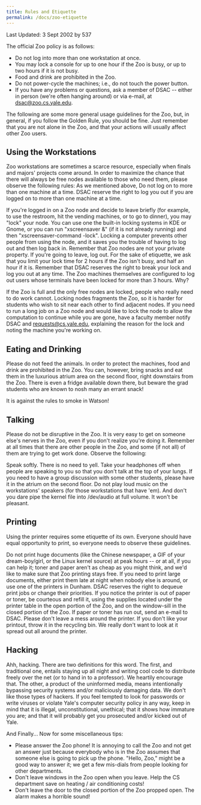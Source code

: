 ```yaml
---
title: Rules and Etiquette
permalink: /docs/zoo-etiquette
---
```

Last Updated: 3 Sept 2002 by 537

The official Zoo policy is as follows:

- Do not log into more than one workstation at once.
- You may lock a console for up to one hour if the Zoo is busy, or up to two hours if it is not busy.
- Food and drink are prohibited in the Zoo.
- Do not power-cycle the machines; i.e., do not touch the power button.
- If you have any problems or questions, ask a member of DSAC -- either in person (we're often hanging around) or via e-mail, at dsac@zoo.cs.yale.edu.

The following are some more general usage guidelines for the Zoo, but, in general, if you follow the Golden Rule, you should be fine. Just remember that you are not alone in the Zoo, and that your actions will usually affect other Zoo users.

## Using the Workstations
Zoo workstations are sometimes a scarce resource, especially when finals and majors' projects come around. In order to maximize the chance that there will always be free nodes available to those who need them, please observe the following rules: As we mentioned above, Do not log on to more than one machine at a time. DSAC reserve the right to log you out if you are logged on to more than one machine at a time.

If you're logged in on a Zoo node and decide to leave briefly (for example, to use the restroom, hit the vending machines, or to go to dinner), you may "lock" your node. You can use one the built-in locking systems in KDE or Gnome, or you can run "xscreensaver &" (if it is not already running) and then "xscreensaver-command -lock". Locking a computer prevents other people from using the node, and it saves you the trouble of having to log out and then log back in. Remember that Zoo nodes are not your private property. If you're going to leave, log out. For the sake of etiquette, we ask that you limit your lock time for 2 hours if the Zoo isn't busy, and half an hour if it is. Remember that DSAC reserves the right to break your lock and log you out at any time. The Zoo machines themselves are configured to log out users whose terminals have been locked for more than 3 hours. Why?

If the Zoo is full and the only free nodes are locked, people who really need to do work cannot.
Locking nodes fragments the Zoo, so it is harder for students who wish to sit near each other to find adjacent nodes.
If you need to run a long job on a Zoo node and would like to lock the node to allow the computation to continue while you are gone, have a faculty member notify DSAC and requests@cs.yale.edu, explaining the reason for the lock and noting the machine you're working on.

## Eating and Drinking
Please do not feed the animals. In order to protect the machines, food and drink are prohibited in the Zoo. You can, however, bring snacks and eat them in the luxurious atrium area on the second floor, right downstairs from the Zoo. There is even a fridge available down there, but beware the grad students who are known to nosh many an errant snack!

It is against the rules to smoke in Watson!

## Talking
Please do not be disruptive in the Zoo. It is very easy to get on someone else's nerves in the Zoo, even if you don't realize you're doing it. Remember at all times that there are other people in the Zoo, and some (if not all) of them are trying to get work done. Observe the following:

Speak softly. There is no need to yell. Take your headphones off when people are speaking to you so that you don't talk at the top of your lungs.
If you need to have a group discussion with some other students, please have it in the atrium on the second floor.
Do not play loud music on the workstations' speakers (for those workstations that have 'em). And don't you dare pipe the kernel file into /dev/audio at full volume. It won't be pleasant.

## Printing
Using the printer requires some etiquette of its own. Everyone should have equal opportunity to print, so everyone needs to observe these guidelines.

Do not print huge documents (like the Chinese newspaper, a GIF of your dream-boy/girl, or the Linux kernel source) at peak hours -- or at all, if you can help it; toner and paper aren't as cheap as you might think, and we'd like to make sure that Zoo printing stays free. If you need to print large documents, either print them late at night when nobody else is around, or use one of the printers in Dunham. DSAC reserves the right to dequeue print jobs or change their priorities.
If you notice the printer is out of paper or toner, be courteous and refill it, using the supplies located under the printer table in the open portion of the Zoo, and on the window-sill in the closed portion of the Zoo. If paper or toner has run out, send an e-mail to DSAC.
Please don't leave a mess around the printer. If you don't like your printout, throw it in the recycling bin. We really don't want to look at it spread out all around the printer.

## Hacking
Ahh, hacking. There are two definitions for this word. The first, and traditional one, entails staying up all night and writing cool code to distribute freely over the net (or to hand in to a professor). We heartily encourage that. The other, a product of the uninformed media, means intentionally bypassing security systems and/or maliciously damaging data. We don't like those types of hackers. If you feel tempted to look for passwords or write viruses or violate Yale's computer security policy in any way, keep in mind that it is illegal, unconstitutional, unethical; that it shows how immature you are; and that it will probably get you prosecuted and/or kicked out of Yale.

And Finally...
Now for some miscellaneous tips:

- Please answer the Zoo phone! It is annoying to call the Zoo and not get an answer just because everybody who is in the Zoo assumes that someone else is going to pick up the phone. "Hello, Zoo," might be a good way to answer it; we get a few mis-dials from people looking for other departments.
- Don't leave windows in the Zoo open when you leave. Help the CS department save on heating / air conditioning costs!
- Don't leave the door to the closed portion of the Zoo propped open. The alarm makes a horrible sound!